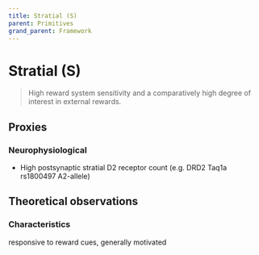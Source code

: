 ```yaml
---
title: Stratial (S)
parent: Primitives
grand_parent: Framework
---
```


# Stratial (S)

>High reward system sensitivity and a comparatively high degree of interest in external rewards.

## Proxies

### Neurophysiological

* High postsynaptic stratial D2 receptor count (e.g. DRD2 Taq1a rs1800497 A2-allele)

## Theoretical observations

### Characteristics

responsive to reward cues, generally motivated